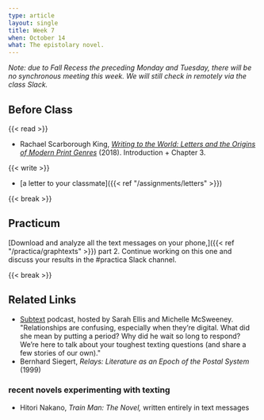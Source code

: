 ```yaml
---
type: article
layout: single
title: Week 7
when: October 14
what: The epistolary novel.
---
```


*Note: due to Fall Recess the preceding Monday and Tuesday, there will be no synchronous meeting this week. We will still check in remotely via the class Slack.*

## Before Class

{{< read >}}

- Rachael Scarborough King, *[Writing to the World: Letters and the Origins of Modern Print Genres](https://blackboard.princeton.edu/webapps/blackboard/execute/content/file?cmd=view&content_id=_2572749_1&course_id=_6125607_1&launch_in_new=true)* (2018). Introduction + Chapter 3.

{{< write >}}

- [a letter to your classmate]({{< ref "/assignments/letters" >}})

{{< break >}}

## Practicum

[Download and analyze all the text messages on your phone,]({{< ref "/practica/graphtexts" >}}) part 2. Continue working on this one and discuss your results in the #practica Slack channel.

{{< break >}}

## Related Links

- [Subtext](https://subtextpod.github.io/) podcast, hosted by Sarah Ellis and Michelle McSweeney. "Relationships are confusing, especially when they’re digital. What did she mean by putting a period? Why did he wait so long to respond? We’re here to talk about your toughest texting questions (and share a few stories of our own)."
- Bernhard Siegert, *Relays: Literature as an Epoch of the Postal System* (1999)

### recent novels experimenting with texting

- Hitori Nakano, *Train Man: The Novel,* written entirely in text messages